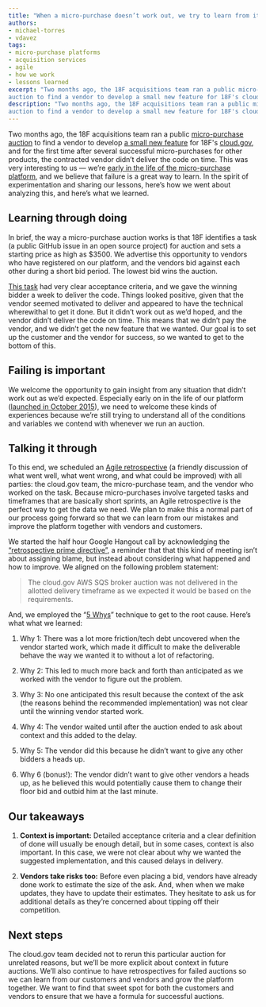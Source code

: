 ```yaml
---
title: "When a micro-purchase doesn’t work out, we try to learn from it"
authors:
- michael-torres
- vdavez
tags:
- micro-purchase platforms
- acquisition services
- agile
- how we work
- lessons learned
excerpt: "Two months ago, the 18F acquisitions team ran a public micro-purchase
auction to find a vendor to develop a small new feature for 18F's cloud.gov, and for the first time after several successful micro-purchases for other products, the contracted vendor didn’t deliver the code on time. This was very interesting to us we’re early in the life of the micro-purchase platform, and we believe that failure is a great way to learn. In the spirit of experimentation and sharing our lessons, here’s how we went about analyzing this, and here’s what we learned."
description: "Two months ago, the 18F acquisitions team ran a public micro-purchase
auction to find a vendor to develop a small new feature for 18F's cloud.gov, and for the first time after several successful micro-purchases for other products, the contracted vendor didn’t deliver the code on time. This was very interesting to us we’re early in the life of the micro-purchase platform, and we believe that failure is a great way to learn. In the spirit of experimentation and sharing our lessons, here’s how we went about analyzing this, and here’s what we learned."
---
```


Two months ago, the 18F acquisitions team ran a public [micro-purchase
auction](https://micropurchase.18f.gov/) to find a vendor to develop
[a small new feature](https://micropurchase.18f.gov/auctions/24) for
18F's [cloud.gov](https://cloud.gov/), and for the first time after
several successful micro-purchases for other products, the contracted
vendor didn’t deliver the code on time. This was very interesting to us
— we’re [early in the life of the micro-purchase
platform](https://18f.gsa.gov/tags/micro-purchase-platforms/), and we
believe that failure is a great way to learn. In the spirit of
experimentation and sharing our lessons, here’s how we went about
analyzing this, and here’s what we learned.

Learning through doing
----------------------

In brief, the way a micro-purchase auction works is that 18F identifies
a task (a public GitHub issue in an open source project) for auction and
sets a starting price as high as $3500. We advertise this opportunity
to vendors who have registered on our platform, and the vendors bid
against each other during a short bid period. The lowest bid wins the
auction.

[This task](https://github.com/18F/cg-atlas/issues/19) had very clear
acceptance criteria, and we gave the winning bidder a week to deliver
the code. Things looked positive, given that the vendor seemed motivated
to deliver and appeared to have the technical wherewithal to get it
done. But it didn’t work out as we’d hoped, and the vendor didn’t
deliver the code on time. This means that we didn’t pay the vendor, and
we didn’t get the new feature that we wanted. Our goal is to set up the
customer and the vendor for success, so we wanted to get to the bottom
of this.

Failing is important
--------------------

We welcome the opportunity to gain insight from any situation that
didn’t work out as we’d expected. Especially early on in the life of our
platform ([launched in October
2015](https://18f.gsa.gov/tags/micro-purchase-platforms/)), we need to
welcome these kinds of experiences because we’re still trying to
understand all of the conditions and variables we contend with whenever
we run an auction.

Talking it through
------------------

To this end, we scheduled an [Agile
retrospective](https://www.scrumalliance.org/community/articles/2014/april/key-elements-of-sprint-retrospective)
(a friendly discussion of what went well, what went wrong, and what
could be improved) with all parties: the cloud.gov team, the
micro-purchase team, and the vendor who worked on the task. Because
micro-purchases involve targeted tasks and timeframes that are basically
short sprints, an Agile retrospective is the perfect way to get the data
we need. We plan to make this a normal part of our process going forward
so that we can learn from our mistakes and improve the platform together
with vendors and customers.

We started the half hour Google Hangout call by acknowledging the
[“retrospective prime
directive”](http://retrospectivewiki.org/index.php?title=The_Prime_Directive),
a reminder that that this kind of meeting isn’t about assigning blame,
but instead about considering what happened and how to improve. We
aligned on the following problem statement:

> The cloud.gov AWS SQS broker auction was not delivered in the
> allotted delivery timeframe as we expected it would be based on the
> requirements.

And, we employed the “[5
Whys](https://www.isixsigma.com/tools-templates/cause-effect/determine-root-cause-5-whys/)”
technique to get to the root cause. Here’s what what we learned:

1.  Why 1: There was a lot more friction/tech debt uncovered when the
vendor started work, which made it difficult to make the
deliverable behave the way we wanted it to without a lot of
refactoring.

2.  Why 2: This led to much more back and forth than anticipated as we
worked with the vendor to figure out the problem.

3.  Why 3: No one anticipated this result because the context of the
ask (the reasons behind the recommended implementation) was not
clear until the winning vendor started work.

4.  Why 4: The vendor waited until after the auction ended to ask
about context and this added to the delay.

5.  Why 5: The vendor did this because he didn’t want to give any
other bidders a heads up.

6.  Why 6 (bonus!): The vendor didn’t want to give other vendors a
heads up, as he believed this would potentially cause them to
change their floor bid and outbid him at the last minute.

Our takeaways
-------------

1.  **Context is important:** Detailed acceptance criteria and a clear
definition of done will usually be enough detail, but in some
cases, context is also important. In this case, we were not clear
about why we wanted the suggested implementation, and this caused
delays in delivery.

2.  **Vendors take risks too:** Before even placing a bid, vendors have
already done work to estimate the size of the ask. And, when when
we make updates, they have to update their estimates. They
hesitate to ask us for additional details as they’re concerned
about tipping off their competition.

Next steps
----------

The cloud.gov team decided not to rerun this particular auction for
unrelated reasons, but we’ll be more explicit about context in future
auctions. We’ll also continue to have retrospectives for failed auctions
so we can learn from our customers and vendors and grow the platform
together. We want to find that sweet spot for both the customers and
vendors to ensure that we have a formula for successful auctions.
